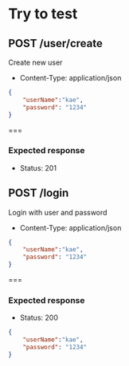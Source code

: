 # Try to test

## POST /user/create
Create new user

* Content-Type: application/json

```json
{
    "userName":"kae",
    "password": "1234"
}
```

===

### Expected response

* Status: 201

## POST /login
Login with user and password

* Content-Type: application/json

```json
{
    "userName":"kae",
    "password": "1234"
}
```

===

### Expected response

* Status: 200

```json
{
    "userName":"kae",
    "password": "1234"
}
```
